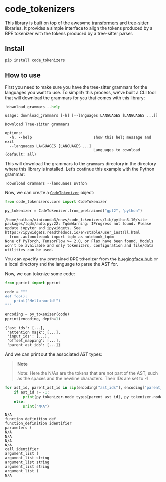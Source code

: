code_tokenizers
================

<!-- WARNING: THIS FILE WAS AUTOGENERATED! DO NOT EDIT! -->

This library is built on top of the awesome
[transformers](https://github.com/huggingface/transformers) and
[tree-sitter](https://github.com/tree-sitter/py-tree-sitter) libraries.
It provides a simple interface to align the tokens produced by a BPE
tokenizer with the tokens produced by a tree-sitter parser.

## Install

``` sh
pip install code_tokenizers
```

## How to use

First you need to make sure you have the tree-sitter grammars for the
languages you want to use. To simplify this process, we’ve built a CLI
tool that will download the grammars for you that comes with this
library:

``` python
!download_grammars --help
```

    usage: download_grammars [-h] [--languages LANGUAGES [LANGUAGES ...]]

    Download Tree-sitter grammars

    options:
      -h, --help                            show this help message and exit
      --languages LANGUAGES [LANGUAGES ...]
                                            Languages to download (default: all)

This will download the grammars to the `grammars` directory in the
directory where this library is installed. Let’s continue this example
with the Python grammar:

``` python
!download_grammars --languages python
```

Now, we can create a
[`CodeTokenizer`](https://ncoop57.github.io/code_tokenizers/core.html#codetokenizer)
object:

``` python
from code_tokenizers.core import CodeTokenizer

py_tokenizer = CodeTokenizer.from_pretrained("gpt2", "python")
```

    /home/nathan/miniconda3/envs/code_tokenizers/lib/python3.10/site-packages/tqdm/auto.py:22: TqdmWarning: IProgress not found. Please update jupyter and ipywidgets. See https://ipywidgets.readthedocs.io/en/stable/user_install.html
      from .autonotebook import tqdm as notebook_tqdm
    None of PyTorch, TensorFlow >= 2.0, or Flax have been found. Models won't be available and only tokenizers, configuration and file/data utilities can be used.

You can specify any pretrained BPE tokenizer from the [huggingface
hub](hf.co/models) or a local directory and the language to parse the
AST for.

Now, we can tokenize some code:

``` python
from pprint import pprint

code = """
def foo():
    print("Hello world!")
"""

encoding = py_tokenizer(code)
pprint(encoding, depth=1)
```

    {'ast_ids': [...],
     'attention_mask': [...],
     'input_ids': [...],
     'offset_mapping': [...],
     'parent_ast_ids': [...]}

And we can print out the associated AST types:

<div>

> **Note**
>
> Note: Here the N/As are the tokens that are not part of the AST, such
> as the spaces and the newline characters. Their IDs are set to -1.

</div>

``` python
for ast_id, parent_ast_id in zip(encoding["ast_ids"], encoding["parent_ast_ids"]):
    if ast_id != -1:
        print(py_tokenizer.node_types[parent_ast_id], py_tokenizer.node_types[ast_id])
    else:
        print("N/A")
```

    N/A
    function_definition def
    function_definition identifier
    parameters (
    N/A
    N/A
    N/A
    N/A
    call identifier
    argument_list (
    argument_list string
    argument_list string
    argument_list string
    argument_list )
    N/A
